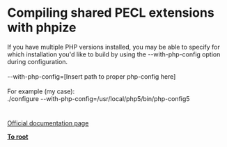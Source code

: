 # Compiling shared PECL extensions with phpize




<div class="phpcode"><span class="html">
If you have multiple PHP versions installed, you may be able to specify for which installation you&apos;d like to build by using the --with-php-config option during configuration.<br><br>--with-php-config=[Insert path to proper php-config here]<br><br>For example (my case):<br>./configure --with-php-config=/usr/local/php5/bin/php-config5</span>
</div>
  

#

[Official documentation page](https://www.php.net/manual/en/install.pecl.phpize.php)

**[To root](/)**